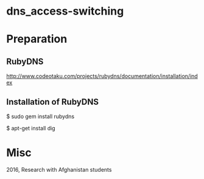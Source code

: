 # dns_access-switching

# Preparation
## RubyDNS
http://www.codeotaku.com/projects/rubydns/documentation/installation/index

## Installation of RubyDNS
$ sudo gem install rubydns

$ apt-get install dig

# Misc
2016, Research with Afghanistan students
